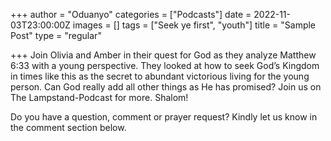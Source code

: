 +++
author = "Oduanyo"
categories = ["Podcasts"]
date = 2022-11-03T23:00:00Z
images = []
tags = ["Seek ye first", "youth"]
title = "Sample Post"
type = "regular"

+++
Join Olivia and Amber in their quest for God as they analyze Matthew 6:33 with a young perspective. They looked at how to seek God&#8217;s Kingdom in times like this as the secret to abundant victorious living for the young person. Can God really add all other things as He has promised? Join us on The Lampstand-Podcast for more. Shalom!<figure></figure> 

Do you have a question, comment or prayer request? Kindly let us know in the comment section below.